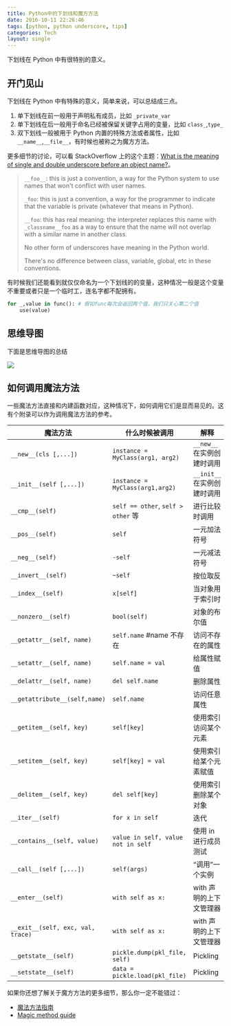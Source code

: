 ```yaml
---
title: Python中的下划线和魔方方法
date: 2016-10-11 22:26:46
tags: [python, python underscore, tips]
categories: Tech
layout: single
---
```


下划线在 Python 中有很特别的意义。

<!-- more -->

## 开门见山

下划线在 Python 中有特殊的意义，简单来说，可以总结成三点。

1. 单下划线在前一般用于声明私有成员，比如 `_private_var`
2. 单下划线在后一般用于命名已经被保留关键字占用的变量，比如 `class_`,`type_`
3. 双下划线一般被用于 Python 内置的特殊方法或者属性，比如 `__name__`,`__file__`，有时候也被称之为魔方方法。

更多细节的讨论，可以看 StackOverflow 上的这个主题：[What is the meaning of single and double underscore before an object name?](http://stackoverflow.com/questions/1301346/the-meaning-of-a-single-and-a-double-underscore-before-an-object-name-in-python)。

> `__foo__`: this is just a convention, a way for the Python system to use names that won't conflict with user names.
>
> `_foo`: this is just a convention, a way for the programmer to indicate that the variable is private (whatever that means in Python).
>
> `__foo`: this has real meaning: the interpreter replaces this name with `_classname__foo` as a way to ensure that the name will not overlap with a similar name in another class.
>
> No other form of underscores have meaning in the Python world.
>
> There's no difference between class, variable, global, etc in these conventions.

有时候我们还能看到就仅仅命名为一个下划线的的变量，这种情况一般是这个变量不重要或者只是一个临时工，连名字都不配拥有。

```python
for _,value in func(): # 假如func每次会返回两个值，我们只关心第二个值
    use(value)
```

## 思维导图

下面是思维导图的总结

![](https://tobyqin.github.io/images/underscore-in-Python.png)

## 如何调用魔法方法

一些魔法方法直接和内建函数对应，这种情况下，如何调用它们是显而易见的。这有个附录可以作为调用魔法方法的参考。

| 魔法方法                          | 什么时候被调用                     | 解释                       |
| --------------------------------- | ---------------------------------- | -------------------------- |
| `__new__(cls [,...])`             | `instance = MyClass(arg1, arg2)`   | `__new__`在实例创建时调用  |
| `__init__(self [,...])`           | `instance = MyClass(arg1,arg2)`    | `__init__`在实例创建时调用 |
| `__cmp__(self)`                   | `self == other`, `self > other` 等 | 进行比较时调用             |
| `__pos__(self)`                   | `self`                             | 一元加法符号               |
| `__neg__(self)`                   | `-self`                            | 一元减法符号               |
| `__invert__(self)`                | `~self`                            | 按位取反                   |
| `__index__(self)`                 | `x[self]`                          | 当对象用于索引时           |
| `__nonzero__(self)`               | `bool(self)`                       | 对象的布尔值               |
| `__getattr__(self, name)`         | `self.name` #name 不存在           | 访问不存在的属性           |
| `__setattr__(self, name)`         | `self.name = val`                  | 给属性赋值                 |
| `__delattr__(self, name)`         | `del self.name `                   | 删除属性                   |
| `__getattribute__(self,name)`     | `self.name`                        | 访问任意属性               |
| `__getitem__(self, key)`          | `self[key]`                        | 使用索引访问某个元素       |
| `__setitem__(self, key)`          | `self[key] = val`                  | 使用索引给某个元素赋值     |
| `__delitem__(self, key)`          | `del self[key]`                    | 使用索引删除某个对象       |
| `__iter__(self)`                  | `for x in self`                    | 迭代                       |
| `__contains__(self, value)`       | `value in self, value not in self` | 使用 in 进行成员测试       |
| `__call__(self [,...])`           | `self(args)`                       | “调用”一个实例             |
| `__enter__(self)`                 | `with self as x:`                  | with 声明的上下文管理器    |
| `__exit__(self, exc, val, trace)` | `with self as x:`                  | with 声明的上下文管理器    |
| `__getstate__(self)`              | `pickle.dump(pkl_file, self)`      | Pickling                   |
| `__setstate__(self)`              | `data = pickle.load(pkl_file)`     | Pickling                   |

如果你还想了解关于魔方方法的更多细节，那么你一定不能错过：

- [魔法方法指南](http://pyzh.readthedocs.io/en/latest/python-magic-methods-guide.html)
- [Magic method guide](http://www.rafekettler.com/magicmethods.html)

